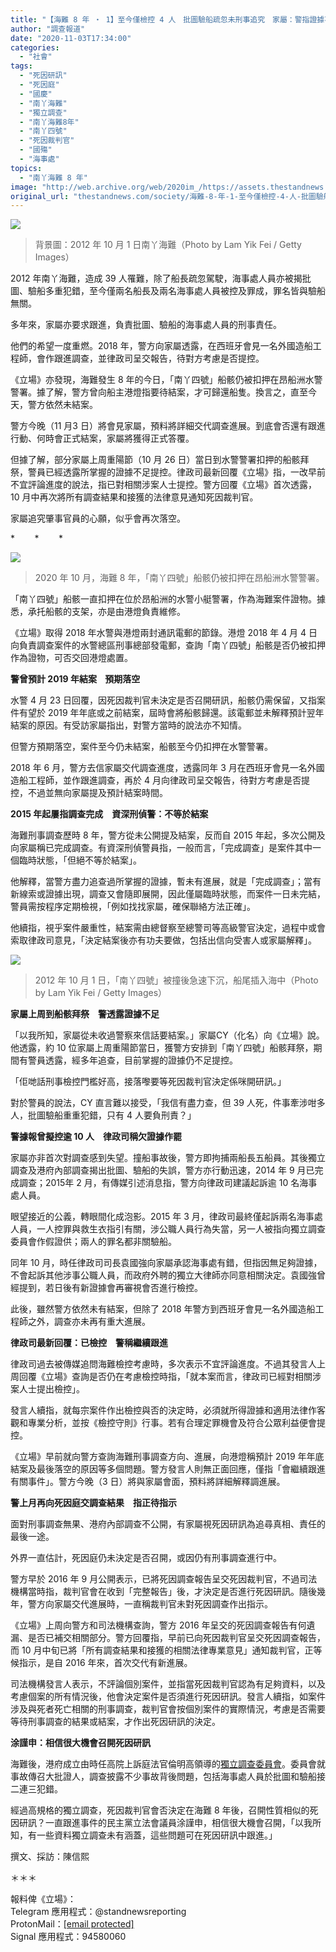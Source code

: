 ```yaml
---
title: "【海難 8 年 ‧ 1】至今僅檢控 4 人　批圖驗船疏忽未刑事追究　家屬：警指證據不足"
author: "調查報道"
date: "2020-11-03T17:34:00"
categories:
  - "社會"
tags:
  - "死因研訊"
  - "死因庭"
  - "國慶"
  - "南丫海難"
  - "獨立調查"
  - "南丫海難8年"
  - "南丫四號"
  - "死因裁判官"
  - "國殤"
  - "海事處"
topics:
  - "南丫海難 8 年"
image: "http://web.archive.org/web/2020im_/https://assets.thestandnews.com/media/photos/123396613_366867484370701_2574126903185595530_n_QMjGM_aezWBXe.png"
original_url: "thestandnews.com/society/海難-8-年-1-至今僅檢控-4-人-批圖驗船忽疏未刑事追究-家屬-警指證據不足"
---
```

![](http://web.archive.org/web/2020im_/https://assets.thestandnews.com/media/photos/123396613_366867484370701_2574126903185595530_n_QMjGM_aezWBXe.png)
> 背景圖：2012 年 10 月 1 日南丫海難（Photo by Lam Yik Fei / Getty Images）

2012 年南丫海難，造成 39 人罹難，除了船長疏忽駕駛，海事處人員亦被揭批圖、驗船多重犯錯，至今僅兩名船長及兩名海事處人員被控及罪成，罪名皆與驗船無關。

多年來，家屬亦要求跟進，負責批圖、驗船的海事處人員的刑事責任。

他們的希望一度重燃。2018 年，警方向家屬透露，在西班牙會見一名外國造船工程師，會作跟進調查，並律政司呈交報告，待對方考慮是否提控。

《立場》亦發現，海難發生 8 年的今日，「南丫四號」船骸仍被扣押在昂船洲水警警署。據了解，警方曾向船主港燈指要待結案，才可歸還船隻。換言之，直至今天，警方依然未結案。

警方今晚（11 月3 日）將會見家屬，預料將詳細交代調查進展。到底會否還有跟進行動、何時會正式結案，家屬將獲得正式答覆。

但據了解，部分家屬上周重陽節（10 月 26 日）當日到水警警署扣押的船骸拜祭，警員已經透露所掌握的證據不足提控。律政司最新回覆《立場》指，一改早前不宜評論進度的說法，指已對相關涉案人士提控。警方回覆《立場》首次透露，10 月中再次將所有調查結果和接獲的法律意見通知死因裁判官。

家屬追究肇事官員的心願，似乎會再次落空。

\*        \*        \* 

![](http://web.archive.org/web/2020im_/https://assets.thestandnews.com/media/photos/Untitled-5_bGSlw_lq8X202.png)
> 2020 年 10 月，海難 8 年，「南丫四號」船骸仍被扣押在昂船洲水警警署。

「南丫四號」船骸一直扣押在位於昂船洲的水警小艇警署，作為海難案件證物。據悉，承托船骸的支架，亦是由港燈負責維修。

《立場》取得 2018 年水警與港燈兩封通訊電郵的節錄。港燈 2018 年 4 月 4 日向負責調查案件的水警總區刑事總部發電郵，查詢「南丫四號」船骸是否仍被扣押作為證物，可否交回港燈處置。

**警曾預計 2019 年結案    預期落空**

水警 4 月 23 日回覆，因死因裁判官未決定是否召開研訊，船骸仍需保留，又指案件有望於 2019 年年底或之前結案，屆時會將船骸歸還。該電郵並未解釋預計翌年結案的原因。有受訪家屬指出，對警方當時的說法亦不知情。

但警方預期落空，案件至今仍未結案，船骸至今仍扣押在水警警署。

2018 年 6 月，警方去信家屬交代調查進度，透露同年 3 月在西班牙會見一名外國造船工程師，並作跟進調查，再於 4 月向律政司呈交報告，待對方考慮是否提控，不過並無向家屬提及預計結案時間。

**2015 年起屢指調查完成　資深刑偵警：不等於結案**

海難刑事調查歷時 8 年，警方從未公開提及結案，反而自 2015 年起，多次公開及向家屬稱已完成調查。有資深刑偵警員指，一般而言，「完成調查」是案件其中一個臨時狀態，「但絕不等於結案」。

他解釋，當警方盡力追查過所掌握的證據，暫未有進展，就是「完成調查」；當有新線索或證據出現，調查又會隨即展開，因此僅屬臨時狀態，而案件一日未完結，警員需按程序定期檢視，「例如找找家屬，確保聯絡方法正確」。

他續指，視乎案件嚴重性，結案需由總督察至總警司等高級警官決定，過程中或會索取律政司意見，「決定結案後亦有功夫要做，包括出信向受害人或家屬解釋」。

![](http://web.archive.org/web/2020im_/https://assets.thestandnews.com/media/photos/GettyImages-153210141_fhW0t_3B0sIRf.jpg)
> 2012 年 10 月 1 日，「南丫四號」被撞後急速下沉，船尾插入海中（Photo by Lam Yik Fei / Getty Images）

**家屬上周到船骸拜祭　警透露證據不足**

「以我所知，家屬從未收過警察來信話要結案。」家屬CY（化名）向《立場》說。他透露，約 10 位家屬上周重陽節當日，獲警方安排到「南丫四號」船骸拜祭，期間有警員透露，經多年追查，目前掌握的證據仍不足提控。

「佢哋話刑事檢控門檻好高，接落嚟要等死因裁判官決定係咪開研訊。」

對於警員的說法，CY 直言難以接受，「我信有盡力查，但 39 人死，件事牽涉咁多人，批圖驗船重重犯錯，只有 4 人要負刑責？」

**警據報曾擬控逾 10 人　律政司稱欠證據作罷**

家屬亦非首次對調查感到失望。撞船事故後，警方即拘捕兩船長五船員。其後獨立調查及港府內部調查揭出批圖、驗船的失誤，警方亦行動迅速，2014 年 9 月已完成調查；2015年 2 月，有傳媒引述消息指，警方向律政司建議起訴逾 10 名海事處人員。

眼望接近的公義，轉眼間化成泡影。2015 年 3 月，律政司最終僅起訴兩名海事處人員，一人控罪與救生衣指引有關，涉公職人員行為失當，另一人被指向獨立調查委員會作假證供；兩人的罪名都非關驗船。

同年 10 月，時任律政司司長袁國強向家屬承認海事處有錯，但指因無足夠證據，不會起訴其他涉事公職人員，而政府外聘的獨立大律師亦同意相關決定。袁國強曾經提到，若日後有新證據會再審視會否進行檢控。

此後，雖然警方依然未有結案，但除了 2018 年警方到西班牙會見一名外國造船工程師之外，調查亦未再有重大進展。

**律政司最新回覆：已檢控　警稱繼續跟進**

律政司過去被傳媒追問海難檢控考慮時，多次表示不宜評論進度。不過其發言人上周回覆《立場》查詢是否仍在考慮檢控時指，「就本案而言，律政司已經對相關涉案人士提出檢控」。

發言人續指，就每宗案件作出檢控與否的決定時，必須就所得證據和適用法律作客觀和專業分析，並按《檢控守則》行事。若有合理定罪機會及符合公眾利益便會提控。

《立場》早前就向警方查詢海難刑事調查方向、進展，向港燈稱預計 2019 年年底結案及最後落空的原因等多個問題。警方發言人則無正面回應，僅指「會繼續跟進有關事件」。警方今晚（3 日）將與家屬會面，預料將詳細解釋調進展。

**警上月再向死因庭交調查結果　指正待指示**

面對刑事調查無果、港府內部調查不公開，有家屬視死因研訊為追尋真相、責任的最後一途。

外界一直估計，死因庭仍未決定是否召開，或因仍有刑事調查進行中。

警方早於 2016 年 9 月公開表示，已將死因調查報告呈交死因裁判官，不過司法機構當時指，裁判官會在收到「完整報告」後，才決定是否進行死因研訊。隨後幾年，警方向家屬交代進展時，一直稱裁判官未對死因調查作出指示。

《立場》上周向警方和司法機構查詢，警方 2016 年呈交的死因調查報告有何遺漏、是否已補交相關部分。警方回覆指，早前已向死因裁判官呈交死因調查報告，而 10 月中旬已將「所有調查結果和接獲的相關法律專業意見」通知裁判官，正等候指示，是自 2016 年來，首次交代有新進展。

司法機構發言人表示，不評論個別案件，並指當死因裁判官認為有足夠資料，以及考慮個案的所有情況後，他會決定案件是否須進行死因研訊。發言人續指，如案件涉及與死者死亡相關的刑事調查，裁判官會按個別案件的實際情況，考慮是否需要等待刑事調查的結果或結案，才作出死因研訊的決定。

**涂謹申：相信很大機會召開死因研訊**

海難後，港府成立由時任高院上訴庭法官倫明高領導的[獨立調查委員會](http://web.archive.org/web/20210929034236/https://www.coi-lamma.gov.hk/chi/press.html)。委員會就事故傳召大批證人，調查披露不少事故背後問題，包括海事處人員於批圖和驗船接二連三犯錯。

經過高規格的獨立調查，死因裁判官會否決定在海難 8 年後，召開性質相似的死因研訊？一直跟進事件的民主黨立法會議員涂謹申，相信很大機會召開，「以我所知，有一些資料獨立調查未有涵蓋，這些問題可在死因研訊中跟進。」

撰文、採訪：陳信熙

＊＊＊

報料俾《立場》：  
Telegram 應用程式：@standnewsreporting  
ProtonMail：[\[email protected\]](/web/20210929034236/https://www.thestandnews.com/cdn-cgi/l/email-protection)  
Signal 應用程式：94580060